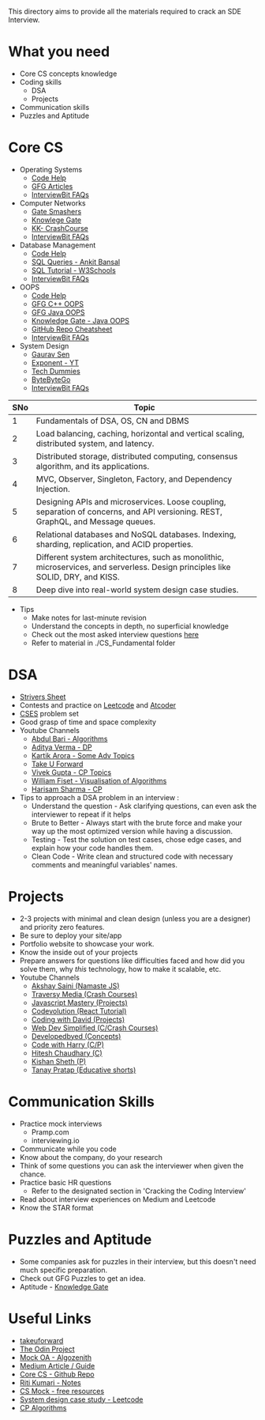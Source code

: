 This directory aims to provide all the materials required to crack an SDE Interview. 

# What you need
- Core CS concepts knowledge
- Coding skills
    - DSA
    - Projects
- Communication skills
- Puzzles and Aptitude

# Core CS
- Operating Systems
    - [Code Help](https://www.youtube.com/playlist?list=PLDzeHZWIZsTr3nwuTegHLa2qlI81QweYG)
    - [GFG Articles](https://www.geeksforgeeks.org/operating-systems/)
    - [InterviewBit FAQs](https://www.interviewbit.com/operating-system-interview-questions/)
- Computer Networks
   - [Gate Smashers](https://www.youtube.com/playlist?list=PLxCzCOWd7aiGFBD2-2joCpWOLUrDLvVV_)
   - [Knowlege Gate](https://www.youtube.com/playlist?list=PLmXKhU9FNesSjFbXSZGF8JF_4LVwwofCd)
   - [KK- CrashCourse](https://www.youtube.com/watch?v=IPvYjXCsTg8)
   - [InterviewBit FAQs](https://www.interviewbit.com/networking-interview-questions/)
- Database Management
  - [Code Help](https://www.youtube.com/playlist?list=PLDzeHZWIZsTpukecmA2p5rhHM14bl2dHU)
  - [SQL Queries - Ankit Bansal](https://www.youtube.com/@ankitbansal6/playlists)
  - [SQL Tutorial - W3Schools](https://www.w3schools.com/sql/default.asp)
  - [InterviewBit FAQs](https://www.interviewbit.com/dbms-interview-questions/)
- OOPS
  - [Code Help](https://www.youtube.com/playlist?list=PLDzeHZWIZsTqouGFa8IyE8K-5hbtAppCC)
  - [GFG C++ OOPS](https://www.geeksforgeeks.org/object-oriented-programming-in-cpp/?ref=shm)
  - [GFG Java OOPS](https://www.geeksforgeeks.org/object-oriented-programming-oops-concept-in-java/)
  - [Knowledge Gate - Java OOPS](https://www.youtube.com/watch?v=OQ0En1dQ3zI&pp=ygUea25vd2xlZGdlIGdhdGUgcGxhY2VtZW5udCBvb3Bz)
  - [GitHub Repo Cheatsheet](https://github.com/vineethm1627/OOP)
  - [InterviewBit FAQs](https://www.interviewbit.com/oops-interview-questions/)
- System Design
  - [Gaurav Sen](https://www.youtube.com/playlist?list=PLMCXHnjXnTnvo6alSjVkgxV-VH6EPyvoX)
  - [Exponent - YT](https://www.youtube.com/@tryexponent/playlists)
  - [Tech Dummies](https://www.youtube.com/@TechDummiesNarendraL/playlists)
  - [ByteByteGo](https://www.youtube.com/@ByteByteGo/playlists)
  - [InterviewBit FAQs](https://www.interviewbit.com/system-design-interview-questions/)

SNo | Topic |
------|-------|
1 | Fundamentals of DSA, OS, CN and DBMS | 
2 | Load balancing, caching, horizontal and vertical scaling, distributed system, and latency. | 
3 | Distributed storage, distributed computing, consensus algorithm, and its applications. | 
4 | MVC, Observer, Singleton, Factory, and Dependency Injection.| 
5 | Designing APIs and microservices. Loose coupling, separation of concerns, and API versioning. REST, GraphQL, and Message queues.
6 | Relational databases and NoSQL databases. Indexing, sharding, replication, and ACID properties. |
7 | Different system architectures, such as monolithic, microservices, and serverless. Design principles like SOLID, DRY, and KISS. |
8 | Deep dive into real-world system design case studies. | 

- Tips
  - Make notes for last-minute revision
  - Understand the concepts in depth, no superficial knowledge
  - Check out the most asked interview questions [here](https://takeuforward.org/interviews/must-do-questions-for-dbms-cn-os-interviews-sde-core-sheet/)
  - Refer to material in ./CS_Fundamental folder

# DSA
- [Strivers Sheet](https://takeuforward.org/interviews/strivers-sde-sheet-top-coding-interview-problems/)
- Contests and practice on [Leetcode](https://leetcode.com/) and [Atcoder](https://atcoder.jp/)
- [CSES](https://cses.fi/problemset/) problem set
- Good grasp of time and space complexity
- Youtube Channels
    - [Abdul Bari - Algorithms](https://www.youtube.com/@abdul_bari)
    - [Aditya Verma - DP](https://www.youtube.com/@TheAdityaVerma)
    - [Kartik Arora - Some Adv Topics](https://www.youtube.com/@AlgosWithKartik/playlists)
    - [Take U Forward](https://www.youtube.com/@takeUforward)
    - [Vivek Gupta - CP Topics](https://www.youtube.com/@vivekgupta3484)
    - [William Fiset - Visualisation of Algorithms](https://www.youtube.com/@WilliamFiset-videos/playlists)
    - [Harisam Sharma - CP](https://www.youtube.com/@Harisamsharma)
- Tips to approach a DSA problem in an interview :
  - Understand the question - Ask clarifying questions, can even ask the interviewer to repeat if it helps
  - Brute to Better - Always start with the brute force and make your way up the most optimized version while having a discussion.
  - Testing - Test the solution on test cases, chose edge cases, and explain how your code handles them.
  - Clean Code - Write clean and structured code with necessary comments and meaningful variables' names.
  
# Projects
- 2-3 projects with minimal and clean design (unless you are a designer) and priority zero features.
- Be sure to deploy your site/app
- Portfolio website to showcase your work.
- Know the inside out of your projects
- Prepare answers for questions like difficulties faced and how did you solve them, why _this_ technology, how to make it scalable, etc.
- Youtube Channels
    - [Akshay Saini (Namaste JS)](https://www.youtube.com/@akshaymarch7)
    - [Traversy Media (Crash Courses)](https://www.youtube.com/@TraversyMedia)
    - [Javascript Mastery (Projects)](https://www.youtube.com/@javascriptmastery)
    - [Codevolution (React Tutorial)](https://www.youtube.com/@Codevolution)
    - [Coding with David (Projects)](https://www.youtube.com/@CodingWithDawid)
    - [Web Dev Simplified (C/Crash Courses)](https://www.youtube.com/@WebDevSimplified)
    - [Developedbyed (Concepts)](https://www.youtube.com/@developedbyed)
    - [Code with Harry (C/P)](https://www.youtube.com/@CodeWithHarry)
    - [Hitesh Chaudhary (C)](https://www.youtube.com/@HiteshChoudharydotcom)
    - [Kishan Sheth (P)](https://www.youtube.com/@KishanSheth21)
    - [Tanay Pratap (Educative shorts)](https://www.youtube.com/@tanaypratap)

# Communication Skills
- Practice mock interviews
    - Pramp.com
    - interviewing.io
- Communicate while you code
- Know about the company, do your research
- Think of some questions you can ask the interviewer when given the chance.
- Practice basic HR questions
    - Refer to the designated section in 'Cracking the Coding Interview'
- Read about interview experiences on Medium and Leetcode
- Know the STAR format

# Puzzles and Aptitude
- Some companies ask for puzzles in their interview, but this doesn't need much specific preparation.
- Check out GFG Puzzles to get an idea.
- Aptitude - [Knowledge Gate](https://www.youtube.com/playlist?list=PLMufDeLh5x2CuBcH_y1hmvmwIBgtGxVdv)

# Useful Links 
- [takeuforward](https://takeuforward.org/)
- [The Odin Project](https://www.theodinproject.com/)
- [Mock OA - Algozenith](https://www.practice.algozenith.com/dashboard)
- [Medium Article / Guide](https://medium.com/@devgrowth/the-ultimate-guide-to-software-development-job-interview-prep-146028b773af)
- [Core CS - Github Repo](https://github.com/notescs/notes)
- [Riti Kumari - Notes](https://github.com/riti2409/Resources-for-preparation-Of-Placements)
- [CS Mock - free resources](https://csmock.com/free-resources)
- [System design case study - Leetcode](https://leetcode.com/discuss/interview-question/3653934/complete-system-design-case-studies-bookmark-it)
- [CP Algorithms](https://cp-algorithms.com/)

